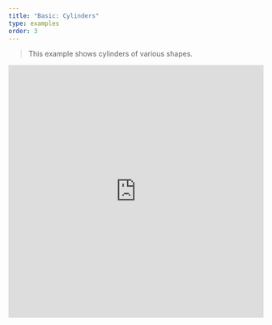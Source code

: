 ```yaml
---
title: "Basic: Cylinders"
type: examples
order: 3
---
```


> This example shows cylinders of various shapes.

<iframe width="100%" height="500" src="http://localhost:9000/examples/cylinders/" allowfullscreen="yes" frameborder="0"></iframe>
